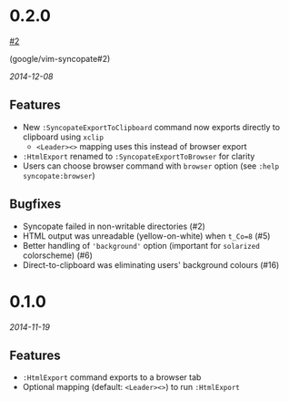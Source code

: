 # 0.2.0

[#2](google/vim-syncopate#2)

(google/vim-syncopate#2)

*2014-12-08*

## Features

* New `:SyncopateExportToClipboard` command now exports directly to clipboard using `xclip`
  * `<Leader><>` mapping uses this instead of browser export
* `:HtmlExport` renamed to `:SyncopateExportToBrowser` for clarity
* Users can choose browser command with `browser` option (see `:help syncopate:browser`)

## Bugfixes

* Syncopate failed in non-writable directories (#2)
* HTML output was unreadable (yellow-on-white) when `t_Co=8` (#5)
* Better handling of `'background'` option (important for `solarized` colorscheme) (#6)
* Direct-to-clipboard was eliminating users' background colours (#16)

# 0.1.0

*2014-11-19*

## Features

* `:HtmlExport` command exports to a browser tab
* Optional mapping (default: `<Leader><>`) to run `:HtmlExport`
